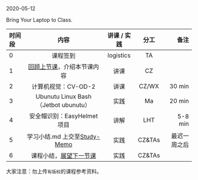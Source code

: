 2020-05-12

Bring Your Laptop to Class. 

| 时间段   |  内容     |  讲课 / 实践     |   分工  |   备注       |
| :---     | :----:    |   :----:    |    :----:    |       ---: |
|   0      | 课程签到     |  logistics   |     TA     |        |
|   1      | [回顾上节课](../WW11/WW11-stis-plan.md)，介绍本节课内容 |    讲课     |   CZ   |      |
|   2      | 计算机视觉：CV-OD-2|  讲课    |    CZ/WX    |  30 min      |
|   3      | Ubunutu Linux Bash （Jetbot ubunutu） |  实践    |  Ma  |  20 min     |
|   4      | 安全帽识别：EasyHelmet项目 |   讲解   |  LHT |  5-8 min |
|   5      | 学习小结.md 上交至[Study-Memo](../../Study-Memo)   |  实践    |     CZ&TAs     |   最迟一周之后     |
|   6      | 课程小结，[展望下一节课](../WW14/WW14-stis-plan.md)   |  实践    |     CZ&TAs     |      |



大家注意：勿上传``有版权``的课程参考资料。
